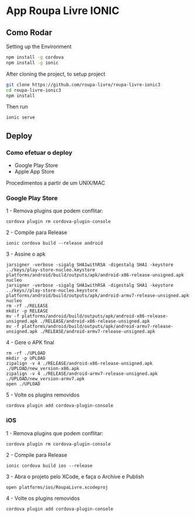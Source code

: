 # App Roupa Livre IONIC #

## Como Rodar ##

Setting up the Environment

```bash
npm install -g cordova
npm install -g ionic
```

After cloning the project, to setup project

```bash
git clone https://github.com/roupa-livre/roupa-livre-ionic3
cd roupa-livre-ionic3
npm install
```

Then run
```bash
ionic serve
```


## Deploy ##

### Como efetuar o deploy ###

* Google Play Store
* Apple App Store

Procedimentos a partir de um UNIX/MAC

### Google Play Store ###

1 - Remova plugins que podem conflitar:
```
cordova plugin rm cordova-plugin-console
```

2 - Compile para Release
```
ionic cordova build --release android
```

3 - Assine o apk
```
jarsigner -verbose -sigalg SHA1withRSA -digestalg SHA1 -keystore ../keys/play-store-nucleo.keystore platforms/android/build/outputs/apk/android-x86-release-unsigned.apk nucleo
jarsigner -verbose -sigalg SHA1withRSA -digestalg SHA1 -keystore ../keys//play-store-nucleo.keystore platforms/android/build/outputs/apk/android-armv7-release-unsigned.apk nucleo
rm -rf ./RELEASE
mkdir -p RELEASE
mv -f platforms/android/build/outputs/apk/android-x86-release-unsigned.apk ./RELEASE/android-x86-release-unsigned.apk
mv -f platforms/android/build/outputs/apk/android-armv7-release-unsigned.apk ./RELEASE/android-armv7-release-unsigned.apk
```

4 - Gere o APK final
```
rm -rf ./UPLOAD
mkdir -p UPLOAD
zipalign -v 4 ./RELEASE/android-x86-release-unsigned.apk ./UPLOAD/new_version-x86.apk
zipalign -v 4 ./RELEASE/android-armv7-release-unsigned.apk ./UPLOAD/new_version-armv7.apk
open ./UPLOAD
```

5 - Volte os plugins removidos
```
cordova plugin add cordova-plugin-console
```

### iOS ###

1 - Remova plugins que podem conflitar:
```
cordova plugin rm cordova-plugin-console
```

2 - Compile para Release
```
ionic cordova build ios --release
```

3 - Abra o projeto pelo XCode, e faça o Archive e Publish
```
open platforms/ios/RoupaLivre.xcodeproj
```

4 - Volte os plugins removidos
```
cordova plugin add cordova-plugin-console
```
